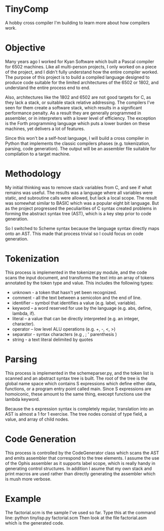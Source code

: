 # TinyComp
A hobby cross compiler I'm building to learn more about how compilers work.

# Objective
Many years ago I worked for Kyan Software which built a Pascal compiler for 6502 machines. Like all multi-person projects, I
only worked on a piece of the project, and I didn't fully understand how the entire compiler worked. The purpose of this project
is to build a compiled language designed to produce code suitable for the limited architectures of the 6502 or 1802, and
understand the entire process end to end.

Also, architectures like the 1802 and 6502 are not good targets for C, as they lack a stack, or suitable stack relative addressing.
The compilers I’ve seen for them create a software stack, which results in a significant performance penalty. As a result
they are generally programmed in assembler, or in interpreters with a lower level of efficiency. The exception is the Forth
programming language which puts a lower burden on these machines, yet delivers a lot of features.

Since this won't be a self-host language, I will build a cross compiler in Python that implements the classic compilers phases
(e.g. tokenization, parsing, code generation). The output will be an assembler file suitable for compilation to a target machine.

# Methodology
My initial thinking was to remove stack variables from C, and see if what remains was useful. The results was a language where
all variables were static, and subroutine calls were allowed, but lack a local scope. The result was somewhat similar to BASIC
which was a popular eight bit language. But as the project progressed the peculiarities of C syntax created problems in forming
the abstract syntax tree (AST), which is a key step prior to code generation.

So I switched to Scheme syntax because the language syntax directly maps onto an AST. This made that process trivial so I
could focus on code generation.

# Tokenization
This process is implemented in the tokenizer.py module, and the code scans the input document, and transforms the text into an
array of tokens annotated by the token type and value. This includes the following types:
* unknown - a token that hasn't yet been recognized.
* comment - all the text between a semicolon and the end of line.
* identifier – symbol that identifies a value (e.g. label, variable).
* keyword – a word reserved for use by the language (e.g. abs, define, lambda, if).
* literal – a value that can be directly interpreted (e.g. an integer, character).
* operator – low level ALU operations (e.g. +, -, <, >)
* separator - syntax characters (e.g , ; ' parenthesis )
* string - a text literal delimited by quotes

# Parsing
This process is implemented in the schemeparser.py, and the token list is scanned and an abstract syntax tree is built.
The root of the tree is the global name space which contains S expressions which define either data, functions, or a
program entry point called main. Since S expressions are homoiconic, these amount to the same thing, execept functions
use the lambda keyword.

Because the s expression syntax is completely regular, translation into an AST is almost a 1 for 1 exercise.
The tree nodes consist of type field, a value, and array of child nodes.

# Code Generation
This process is controlled by the CodeGenerator class which scans the AST and emits assembler that correspond to the tree
elements. I assume the use of the Ophis assembler as it supports label scope, which is really handy in generating control
structures. In addition I asume that my own stack and print macros are used rather than directly generating the assembler
which is mush more verbose.

# Example
The factorial.scm is the sample I've used so far. Type this at the command line:
python tinylisp.py factorial.scm
Then look at the file factorial.asm which is the generated code.
